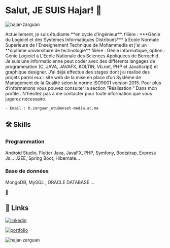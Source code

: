 
# Salut, JE SUIS Hajar! 👋
<p align="left"> <img src="https://komarev.com/ghpvc/?username=hajar-zarguan&label=Profile%20views&color=0e75b6&style=flat" alt="hajar-zarguan" /> </p>
Actuellement, je suis étudiante **en cycle d'ingénieur**, filière :
***Génie du Logiciel et des Systèmes Informatiques Distribués*** à Ecole Normale Supérieure de l'Enseignement Technique de Mohammedia et j'ai un **diplôme universitaire de technologie** filière : Génie informatique, option : Génie Logiciel à L'Ecole Nationale des Sciences Appliquées de Berrechid.
Je suis une informaticienne peut coder avec des différents langages de programmation (C, JAVA, JAVAFX, KOLTIN, Vb.net, PHP et JavaScript) et graphique designer.
J’ai déjà effectué des stages dont j’ai réalisé des projets parmi eux : site web de la mise en place d’un Système de Management de la Qualité selon la norme ISO9001 version 2015.
Pour plus d’informations vous pouvez consulter la section ”Réalisation ” Dans mon profile .
N’hésitez pas à me contacter pour toute information que vous jugerez nécessaire.

```bash
- Email : h.zarguan_etu@enset-media.ac.ma
```



## 🛠 Skills
### Programmation
 Android Studio, Flutter 
 Java, JavaFX, 
 PHP, Symfony, Bootstrap, Express Js...
 J2EE, Spring Boot, Hibernate...

### Base de données 
MongoDB, MySQL , ORACLE DATABASE ...

👀

## 🔗 Links
[![linkedin](https://img.shields.io/badge/linkedin-0A66C2?style=for-the-badge&logo=linkedin&logoColor=white)](https://www.linkedin.com/in/hajar1zarguan/)


[![portfolio](https://img.shields.io/badge/my_portfolio-000?style=for-the-badge&logo=ko-fi&logoColor=white)](https://hajar.com/)



<p><img align="center" src="https://github-readme-streak-stats.herokuapp.com/?user=hajar-zarguan&" alt="hajar-zarguan" /></p>

<!---
hajar-zarguan/hajar-zarguan is a ✨ special ✨ repository because its `README.md` (this file) appears on your GitHub profile.
You can click the Preview link to take a look at your changes.
--->
